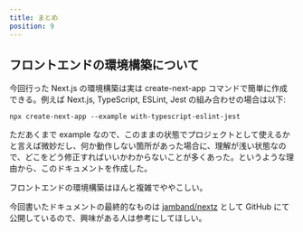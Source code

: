 ```yaml
---
title: まとめ
position: 9
---
```


## フロントエンドの環境構築について

今回行った Next.js の環境構築は実は create-next-app コマンドで簡単に作成できる。例えば Next.js, TypeScript, ESLint, Jest の組み合わせの場合は以下:

```
npx create-next-app --example with-typescript-eslint-jest
```

ただあくまで example なので、このままの状態でプロジェクトとして使えるかと言えば微妙だし、何か動作しない箇所があった場合に、理解が浅い状態なので、どこをどう修正すればいいかわからないことが多くあった。というような理由から、このドキュメントを作成した。

フロントエンドの環境構築はほんと複雑でややこしい。

今回書いたドキュメントの最終的なものは [jamband/nextz](https://github.com/jamband/nextz) として GitHub にて公開しているので、興味がある人は参考にしてほしい。